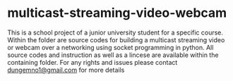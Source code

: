 # multicast-streaming-video-webcam
This is a school project of a junior university student for a specific course.
Within the folder are source codes for building a multicast streaming video or webcam over a networking using socket programming in python.
All source codes and instruction as well as a lincese are available within the containing folder.
For any rights and issues please contact dungemno1@gmail.com for more details
